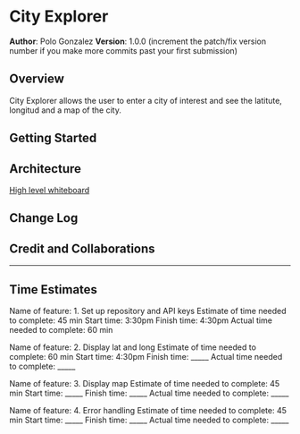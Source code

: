 # City Explorer

**Author**: Polo Gonzalez
**Version**: 1.0.0 (increment the patch/fix version number if you make more commits past your first submission)

## Overview
City Explorer allows the user to enter a city of interest and see the latitute, longitud and a map of the city.

## Getting Started
<!-- What are the steps that a user must take in order to build this app on their own machine and get it running? -->

## Architecture

[High level whiteboard](./whiteboard.png)
<!-- Provide a detailed description of the application design. What technologies (languages, libraries, etc) you're using, and any other relevant design information. -->

## Change Log
<!-- Use this area to document the iterative changes made to your application as each feature is successfully implemented. Use time stamps. Here's an example:

01-01-2001 4:59pm - Application now has a fully-functional express server, with a GET route for the location resource. -->

## Credit and Collaborations
<!-- Give credit (and a link) to other people or resources that helped you build this application. -->

---

## Time Estimates

Name of feature: 1. Set up repository and API keys
Estimate of time needed to complete: 45 min
Start time: 3:30pm
Finish time: 4:30pm
Actual time needed to complete: 60 min

Name of feature: 2. Display lat and long
Estimate of time needed to complete: 60 min
Start time: 4:30pm
Finish time: _____
Actual time needed to complete: _____

Name of feature: 3. Display map
Estimate of time needed to complete: 45 min
Start time: _____
Finish time: _____
Actual time needed to complete: _____

Name of feature: 4. Error handling
Estimate of time needed to complete: 45 min
Start time: _____
Finish time: _____
Actual time needed to complete: _____
